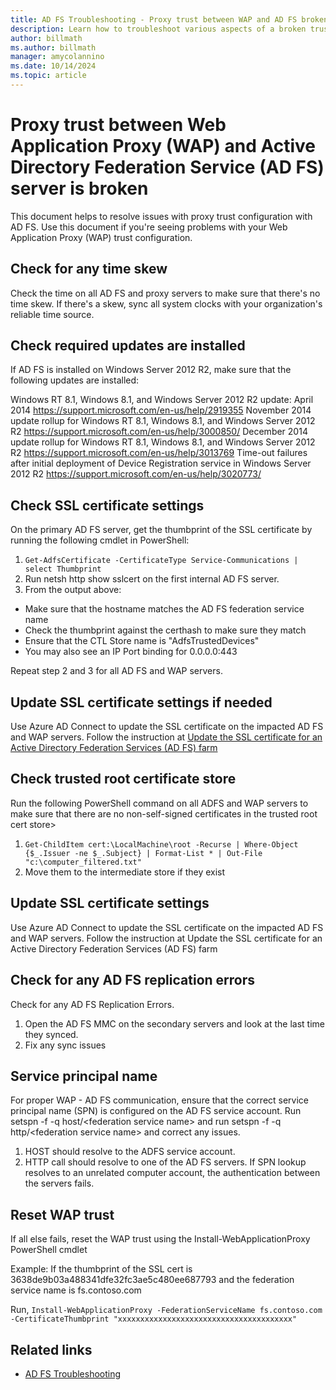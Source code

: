```yaml
---
title: AD FS Troubleshooting - Proxy trust between WAP and AD FS broken
description: Learn how to troubleshoot various aspects of a broken trust between WAP and AD FS.
author: billmath
ms.author: billmath
manager: amycolannino
ms.date: 10/14/2024
ms.topic: article
---
```


# Proxy trust between Web Application Proxy (WAP) and Active Directory Federation Service (AD FS) server is broken
This document helps to resolve issues with proxy trust configuration with AD FS. Use this document if you're seeing problems with your Web Application Proxy (WAP) trust configuration.

## Check for any time skew
Check the time on all AD FS and proxy servers to make sure that there's no time skew. If there's a skew, sync all system clocks with your organization's reliable time source.

## Check required updates are installed
If AD FS is installed on Windows Server 2012 R2, make sure that the following updates are installed:

Windows RT 8.1, Windows 8.1, and Windows Server 2012 R2 update: April 2014 https://support.microsoft.com/en-us/help/2919355
November 2014 update rollup for Windows RT 8.1, Windows 8.1, and Windows Server 2012 R2 https://support.microsoft.com/en-us/help/3000850/
December 2014 update rollup for Windows RT 8.1, Windows 8.1, and Windows Server 2012 R2 https://support.microsoft.com/en-us/help/3013769
Time-out failures after initial deployment of Device Registration service in Windows Server 2012 R2 https://support.microsoft.com/en-us/help/3020773/

## Check SSL certificate settings
On the primary AD FS server, get the thumbprint of the SSL certificate by running the following cmdlet in PowerShell:

 1. `Get-AdfsCertificate -CertificateType Service-Communications | select Thumbprint`
 2. Run netsh http show sslcert on the first internal AD FS server.
 3. From the output above:
   - Make sure that the hostname matches the AD FS federation service name
   - Check the thumbprint against the certhash to make sure they match
   - Ensure that the CTL Store name is "AdfsTrustedDevices"
  - You may also see an IP Port binding for 0.0.0.0:443

Repeat step 2 and 3 for all AD FS and WAP servers.

## Update SSL certificate settings if needed
Use Azure AD Connect to update the SSL certificate on the impacted AD FS and WAP servers. Follow the instruction at [Update the SSL certificate for an Active Directory Federation Services (AD FS) farm](/azure/active-directory/connect/active-directory-aadconnectfed-ssl-update)

## Check trusted root certificate store
Run the following PowerShell command on all ADFS and WAP servers to make sure that there are no non-self-signed certificates in the trusted root cert store>

 1. `Get-ChildItem cert:\LocalMachine\root -Recurse | Where-Object {$_.Issuer -ne $_.Subject} | Format-List * | Out-File "c:\computer_filtered.txt"`
 2. Move them to the intermediate store if they exist

## Update SSL certificate settings
Use Azure AD Connect to update the SSL certificate on the impacted AD FS and WAP servers. Follow the instruction at Update the SSL certificate for an Active Directory Federation Services (AD FS) farm

## Check for any AD FS replication errors
Check for any AD FS Replication Errors.

 1. Open the AD FS MMC on the secondary servers and look at the last time they synced.
 2. Fix any sync issues

## Service principal name
For proper WAP - AD FS communication, ensure that the correct service principal name (SPN) is configured on the AD FS service account. Run setspn -f -q host/&lt;federation service name&gt; and run setspn -f -q http/&lt;federation service name&gt; and correct any issues.

 1. HOST should resolve to the ADFS service account.
 2. HTTP call should resolve to one of the AD FS servers. If SPN lookup resolves to an unrelated computer account, the authentication between the servers fails.

## Reset WAP trust
If all else fails, reset the WAP trust using the Install-WebApplicationProxy PowerShell cmdlet

Example: If the thumbprint of the SSL cert is 3638de9b03a488341dfe32fc3ae5c480ee687793 and the federation service name is fs.contoso.com

Run, `Install-WebApplicationProxy -FederationServiceName fs.contoso.com -CertificateThumbprint "xxxxxxxxxxxxxxxxxxxxxxxxxxxxxxxxxxxxxxx"`



## Related links

- [AD FS Troubleshooting](ad-fs-tshoot-overview.md)